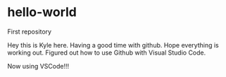 # hello-world
First repository

Hey this is Kyle here.  Having a good time with github.  Hope everything is working out.
Figured out how to use Github with Visual Studio Code.

Now using VSCode!!!
